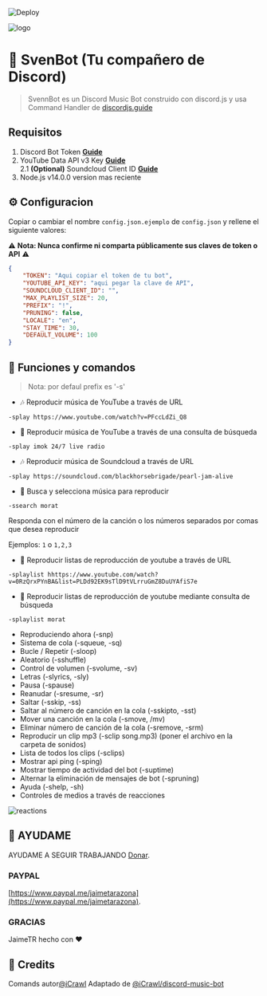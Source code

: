 ![Deploy](https://www.herokucdn.com/deploy/button.svg)

![logo](https://i.ibb.co/824XVdb/unknown.png)

# 🤖 SvenBot (Tu compañero de Discord)
> SvennBot es un Discord Music Bot construido con discord.js y usa Command Handler de [discordjs.guide](https://discordjs.guide)

## Requisitos

1. Discord Bot Token **[Guide](https://discordjs.guide/preparations/setting-up-a-bot-application.html#creating-your-bot)**
2. YouTube Data API v3 Key **[Guide](https://developers.google.com/youtube/v3/getting-started)**  
2.1 **(Optional)** Soundcloud Client ID **[Guide](https://github.com/zackradisic/node-soundcloud-downloader#client-id)**
3. Node.js v14.0.0 version mas reciente

## ⚙️ Configuracion

Copiar o cambiar el nombre `config.json.ejemplo` de `config.json` y rellene el siguiente valores:

⚠️ **Nota: Nunca confirme ni comparta públicamente sus claves de token o API** ⚠️

```json
{
    "TOKEN": "Aqui copiar el token de tu bot",
    "YOUTUBE_API_KEY": "aqui pegar la clave de API",
    "SOUNDCLOUD_CLIENT_ID": "",
    "MAX_PLAYLIST_SIZE": 20,
    "PREFIX": "!",
    "PRUNING": false,
    "LOCALE": "en",
    "STAY_TIME": 30,
    "DEFAULT_VOLUME": 100
}
```

## 📝  Funciones y comandos

> Nota: por defaul prefix es '-s'

* 🎶 Reproducir música de YouTube a través de URL

`-splay https://www.youtube.com/watch?v=PFccLdZi_Q8`

* 🔎 Reproducir música de YouTube a través de una consulta de búsqueda

`-splay imok 24/7 live radio `

* 🎶 Reproducir música de Soundcloud a través de URL

`-splay https://soundcloud.com/blackhorsebrigade/pearl-jam-alive`

* 🔎 Busca y selecciona música para reproducir

`-ssearch morat`

Responda con el número de la canción o los números separados por comas que desea reproducir

Ejemplos: `1` o `1,2,3`

* 📃 Reproducir listas de reproducción de youtube a través de URL

`-splaylist hhttps://www.youtube.com/watch?v=0RzQrxPYnBA&list=PLDd92EK9sTlD9tVLrruGmZ8DuUYAfiS7e`

* 🔎 Reproducir listas de reproducción de youtube mediante consulta de búsqueda

`-splaylist morat`
* Reproduciendo ahora (-snp)
* Sistema de cola (-squeue, -sq)
* Bucle / Repetir (-sloop)
* Aleatorio (-sshuffle)
* Control de volumen (-svolume, -sv)
* Letras (-slyrics, -sly)
* Pausa (-spause)
* Reanudar (-sresume, -sr)
* Saltar (-sskip, -ss)
* Saltar al número de canción en la cola (-sskipto, -sst)
* Mover una canción en la cola (-smove, /mv)
* Eliminar número de canción de la cola (-sremove, -srm)
* Reproducir un clip mp3 (-sclip song.mp3) (poner el archivo en la carpeta de sonidos)
* Lista de todos los clips (-sclips)
* Mostrar api ping (-sping)
* Mostrar tiempo de actividad del bot (-suptime)
* Alternar la eliminación de mensajes de bot (-spruning)
* Ayuda (-shelp, -sh)
* Controles de medios a través de reacciones

![reactions](https://i.ibb.co/WHZnD4Z/svenndiscord.png)

## 🤝 AYUDAME 

AYUDAME A SEGUIR TRABAJANDO [Donar](https://www.paypal.me/jaimetarazona).

### PAYPAL

[https://www.paypal.me/jaimetarazona](https://www.paypal.me/jaimetarazona). 


### GRACIAS

JaimeTR hecho con ❤️

## 📝 Credits

Comands autor[@iCrawl](https://github.com/iCrawl) Adaptado de [@iCrawl/discord-music-bot](https://github.com/iCrawl/discord-music-bot)
